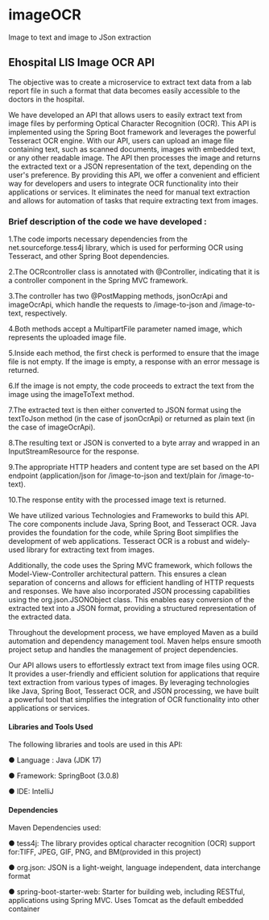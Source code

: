 # imageOCR
Image to text and image to JSon extraction

## Ehospital LIS Image OCR API
The objective was to create a microservice to extract text data from a lab report file in such a format that data becomes easily accessible to the doctors in the hospital. 

We have developed an API that allows users to easily extract text from image files by performing Optical Character Recognition (OCR). This API is implemented using the Spring Boot framework and leverages the powerful Tesseract OCR engine.
With our API, users can upload an image file containing text, such as scanned documents, images with embedded text, or any other readable image. The API then processes the image and returns the extracted text or a JSON representation of the text, depending on the user's preference.
By providing this API, we offer a convenient and efficient way for developers and users to integrate OCR functionality into their applications or services. It eliminates the need for manual text extraction and allows for automation of tasks that require extracting text from images.

### Brief description of the code we have developed : 

1.The code imports necessary dependencies from the net.sourceforge.tess4j library, which is used for performing OCR using Tesseract, and other Spring Boot dependencies.

2.The OCRcontroller class is annotated with @Controller, indicating that it is a controller component in the Spring MVC framework.

3.The controller has two @PostMapping methods, jsonOcrApi and imageOcrApi, which handle the requests to /image-to-json and /image-to-text, respectively.

4.Both methods accept a MultipartFile parameter named image, which represents the uploaded image file.

5.Inside each method, the first check is performed to ensure that the image file is not empty. If the image is empty, a response with an error message is returned.

6.If the image is not empty, the code proceeds to extract the text from the image using the imageToText method.

7.The extracted text is then either converted to JSON format using the textToJson method (in the case of jsonOcrApi) or returned as plain text (in the case of imageOcrApi).

8.The resulting text or JSON is converted to a byte array and wrapped in an InputStreamResource for the response.

9.The appropriate HTTP headers and content type are set based on the API endpoint (application/json for /image-to-json and text/plain for /image-to-text).

10.The response entity with the processed image text is returned.

We have utilized various Technologies and Frameworks to build this API. The core components include Java, Spring Boot, and Tesseract OCR. Java provides the foundation for the code, while Spring Boot simplifies the development of web applications. Tesseract OCR is a robust and widely-used library for extracting text from images.

Additionally, the code uses the Spring MVC framework, which follows the Model-View-Controller architectural pattern. This ensures a clean separation of concerns and allows for efficient handling of HTTP requests and responses. We have also incorporated JSON processing capabilities using the org.json.JSONObject class. This enables easy conversion of the extracted text into a JSON format, providing a structured representation of the extracted data.

Throughout the development process, we have employed Maven as a build automation and dependency management tool. Maven helps ensure smooth project setup and handles the management of project dependencies.                             

Our API allows users to effortlessly extract text from image files using OCR. It provides a user-friendly and efficient solution for applications that require text extraction from various types of images. By leveraging technologies like Java, Spring Boot, Tesseract OCR, and JSON processing, we have built a powerful tool that simplifies the integration of OCR functionality into other applications or services.

#### Libraries and Tools Used
The following libraries and tools are used in this API:

● Language : Java (JDK 17)

● Framework: SpringBoot (3.0.8)

● IDE: IntelliJ

#### Dependencies

Maven Dependencies used:

● tess4j: The library provides optical character recognition (OCR) support
for:TIFF, JPEG, GIF, PNG, and BM(provided in this project)

● org.json: JSON is a light-weight, language independent, data interchange format

● spring-boot-starter-web: Starter for building web, including RESTful,
applications using Spring MVC. Uses Tomcat as the default embedded container

